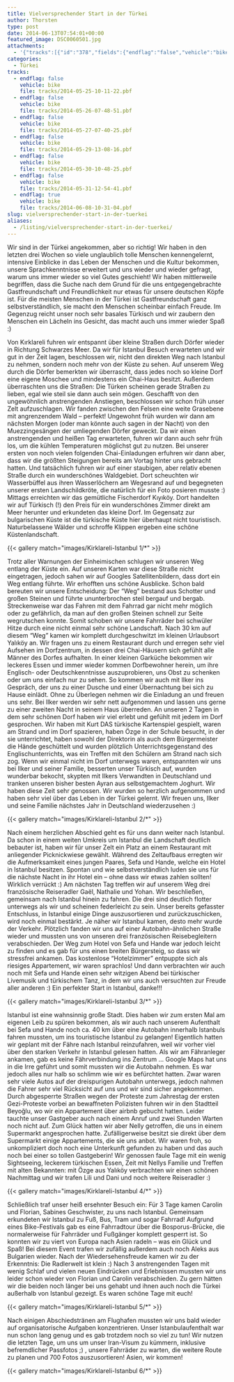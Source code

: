 ```yaml
---
title: Vielversprechender Start in der Türkei
author: Thorsten
type: post
date: 2014-06-13T07:54:01+00:00
featured_image: DSC0060501.jpg
attachments:
  - '{"tracks":[{"id":"378","fields":{"endflag":"false","vehicle":"bike"}},{"id":"379","fields":{"endflag":"false","vehicle":"bike"}},{"id":"380","fields":{"endflag":"false","vehicle":"bike"}},{"id":"381","fields":{"endflag":"false","vehicle":"bike"}},{"id":"382","fields":{"endflag":"false","vehicle":"bike"}},{"id":"383","fields":{"endflag":"false","vehicle":"bike"}},{"id":"384","fields":{"endflag":"true","vehicle":"bike"}}]}'
categories:
  - Türkei
tracks:
  - endflag: false
    vehicle: bike
    file: tracks/2014-05-25-10-11-22.pbf
  - endflag: false
    vehicle: bike
    file: tracks/2014-05-26-07-48-51.pbf
  - endflag: false
    vehicle: bike
    file: tracks/2014-05-27-07-40-25.pbf
  - endflag: false
    vehicle: bike
    file: tracks/2014-05-29-13-08-16.pbf
  - endflag: false
    vehicle: bike
    file: tracks/2014-05-30-10-48-25.pbf
  - endflag: false
    vehicle: bike
    file: tracks/2014-05-31-12-54-41.pbf
  - endflag: true
    vehicle: bike
    file: tracks/2014-06-08-10-31-04.pbf
slug: vielversprechender-start-in-der-tuerkei
aliases:
  - /listing/vielversprechender-start-in-der-tuerkei/
---
```

Wir sind in der Türkei angekommen, aber so richtig! Wir haben in den letzten drei Wochen so viele unglaublich tolle Menschen kennengelernt, intensive Einblicke in das Leben der Menschen und die Kultur bekommen, unsere Sprachkenntnisse erweitert und uns wieder und wieder gefragt, warum uns immer wieder so viel Gutes geschieht! Wir haben mittlerweile begriffen, dass die Suche nach dem Grund für die uns entgegengebrachte Gastfreundschaft und Freundlichkeit nur etwas für unsere deutschen Köpfe ist. Für die meisten Menschen in der Türkei ist Gastfreundschaft ganz selbstverständlich, sie macht den Menschen scheinbar einfach Freude. Im Gegenzug reicht unser noch sehr basales Türkisch und wir zaubern den Menschen ein Lächeln ins Gesicht, das macht auch uns immer wieder Spaß :)

Von Kırklareli fuhren wir entspannt über kleine Straßen durch Dörfer wieder in Richtung Schwarzes Meer. Da wir für Istanbul Besuch erwarteten und wir gut in der Zeit lagen, beschlossen wir, nicht den direkten Weg nach Istanbul zu nehmen, sondern noch mehr von der Küste zu sehen. Auf unserem Weg durch die Dörfer bemerkten wir überrascht, dass jedes noch so kleine Dorf eine eigene Moschee und mindestens ein Chai-Haus besitzt. Außerdem überraschten uns die Straßen: Die Türken scheinen gerade Straßen zu lieben, egal wie steil sie dann auch sein mögen. Geschafft von den ungewöhnlich anstrengenden Anstiegen, beschlossen wir schon früh unser Zelt aufzuschlagen. Wir fanden zwischen den Felsen eine weite Grasebene mit angrenzendem Wald &#8211; perfekt! Ungewohnt früh wurden wir dann am nächsten Morgen (oder man könnte auch sagen in der Nacht) von den Muezzingesängen der umliegenden Dörfer geweckt. Da wir einen anstrengenden und heißen Tag erwarteten, fuhren wir dann auch sehr früh los, um die kühlen Temperaturen möglichst gut zu nutzen. Bei unserer ersten von noch vielen folgenden Chai-Einladungen erfuhren wir dann aber, dass wir die größten Steigungen bereits am Vortag hinter uns gebracht hatten. Und tatsächlich fuhren wir auf einer staubigen, aber relativ ebenen Straße durch ein wunderschönes Waldgebiet. Dort scheuchten wir Wasserbüffel aus ihren Wasserlöchern am Wegesrand auf und begegneten unserer ersten Landschildkröte, die natürlich für ein Foto posieren musste :) Mittags erreichten wir das gemütliche Fischerdorf Kıyıköy. Dort handelten wir auf Türkisch (!) den Preis für ein wunderschönes Zimmer direkt am Meer herunter und erkundeten das kleine Dorf. Im Gegensatz zur bulgarischen Küste ist die türkische Küste hier überhaupt nicht touristisch. Naturbelassene Wälder und schroffe Klippen ergeben eine schöne Küstenlandschaft.

{{< gallery match="images/Kirklareli-Istanbul 1/*" >}}

Trotz aller Warnungen der Einheimischen schlugen wir unseren Weg entlang der Küste ein. Auf unseren Karten war diese Straße nicht eingetragen, jedoch sahen wir auf Googles Satellitenbildern, dass dort ein Weg entlang führte. Wir erhofften uns schöne Ausblicke. Schon bald bereuten wir unsere Entscheidung: Der &#8220;Weg&#8221; bestand aus Schotter und großen Steinen und führte ununterbrochen steil bergauf und bergab. Streckenweise war das Fahren mit dem Fahrrad gar nicht mehr möglich oder zu gefährlich, da man auf den großen Steinen schnell zur Seite wegrutschen konnte. Somit schoben wir unsere Fahrräder bei schwüler Hitze durch eine nicht einmal sehr schöne Landschaft. Nach 30 km auf diesem &#8220;Weg&#8221; kamen wir komplett durchgeschwitzt im kleinen Urlaubsort Yalıköy an. Wir fragen uns zu einem Restaurant durch und erregen sehr viel Aufsehen im Dorfzentrum, in dessen drei Chai-Häusern sich gefühlt alle Männer des Dorfes aufhalten. In einer kleinen Garküche bekommen wir leckeres Essen und immer wieder kommen Dorfbewohner herein, um ihre Englisch- oder Deutschkenntnisse auszuprobieren, uns Obst zu schenken oder um uns einfach nur zu sehen. So kommen wir auch mit Ilker ins Gespräch, der uns zu einer Dusche und einer Übernachtung bei sich zu Hause einlädt. Ohne zu Überlegen nehmen wir die Einladung an und freuen uns sehr. Bei Ilker werden wir sehr nett aufgenommen und lassen uns gerne zu einer zweiten Nacht in seinem Haus überreden. An unseren 2 Tagen in dem sehr schönen Dorf haben wir viel erlebt und gefühlt mit jedem im Dorf gesprochen. Wir haben mit Kurt DAS türkische Kartenspiel gespielt, waren am Strand und im Dorf spazieren, haben Özge in der Schule besucht, in der sie unterrichtet, haben sowohl der Direktorin als auch dem Bürgermeister die Hände geschüttelt und wurden plötzlich Unterrichtsgegenstand des Englischunterrichts, was ein Treffen mit den Schülern am Strand nach sich zog. Wenn wir einmal nicht im Dorf unterwegs waren, entspannten wir uns bei Ilker und seiner Familie, besserten unser Türkisch auf, wurden wunderbar bekocht, skypten mit Ilkers Verwandten in Deutschland und tranken unseren bisher besten Ayran aus selbstgemachtem Joghurt. Wir haben diese Zeit sehr genossen. Wir wurden so herzlich aufgenommen und haben sehr viel über das Leben in der Türkei gelernt. Wir freuen uns, Ilker und seine Familie nächstes Jahr in Deutschland wiederzusehen :)

{{< gallery match="images/Kirklareli-Istanbul 2/*" >}}

Nach einem herzlichen Abschied geht es für uns dann weiter nach Istanbul. Da schon in einem weiten Umkreis um Istanbul die Landschaft deutlich bebauter ist, haben wir für unser Zelt ein Platz an einem Restaurant mit anliegender Picknickwiese gewählt. Während des Zeltaufbaus erregten wir die Aufmerksamkeit eines jungen Paares, Sefa und Hande, welche ein Hotel in Istanbul besitzen. Spontan und wie selbstverständlich luden sie uns für die nächste Nacht in ihr Hotel ein &#8211; ohne dass wir etwas zahlen sollten! Wirklich verrückt :) Am nächsten Tag treffen wir auf unserem Weg drei französische Reiseradler Gaël, Nathalie und Yohan. Wir beschließen, gemeinsam nach Istanbul hinein zu fahren. Die drei sind deutlich flotter unterwegs als wir und scheinen federleicht zu sein. Unser bereits gefasster Entschluss, in Istanbul einige Dinge auszusortieren und zurückzuschicken, wird noch einmal bestärkt. Je näher wir Istanbul kamen, desto mehr wurde der Verkehr. Plötzlich fanden wir uns auf einer Autobahn-ähnlichen Straße wieder und mussten uns von unseren drei französischen Reisebegleitern verabschieden. Der Weg zum Hotel von Sefa und Hande war jedoch leicht zu finden und es gab für uns einen breiten Bürgersteig, so dass wir stressfrei ankamen. Das kostenlose &#8220;Hotelzimmer&#8221; entpuppte sich als riesiges Appartement, wir waren sprachlos! Und dann verbrachten wir auch noch mit Sefa und Hande einen sehr witzigen Abend bei türkischer Livemusik und türkischem Tanz, in dem wir uns auch versuchten zur Freude aller anderen :) Ein perfekter Start in Istanbul, danke!!!

{{< gallery match="images/Kirklareli-Istanbul 3/*" >}}

Istanbul ist eine wahnsinnig große Stadt. Dies haben wir zum ersten Mal am eigenen Leib zu spüren bekommen, als wir auch nach unserem Aufenthalt bei Sefa und Hande noch ca. 40 km über eine Autobahn innerhalb Istanbuls fahren mussten, um ins touristische Istanbul zu gelangen! Eigentlich hatten wir geplant mit der Fähre nach Istanbul reinzufahren, weil wir vorher viel über den starken Verkehr in Istanbul gelesen hatten. Als wir am Fähranleger ankamen, gab es keine Fährverbindung ins Zentrum &#8230; Google Maps hat uns in die Irre geführt und somit mussten wir die Autobahn nehmen. Es war jedoch alles nur halb so schlimm wie wir es befürchtet hatten. Zwar waren sehr viele Autos auf der dreispurigen Autobahn unterwegs, jedoch nahmen die Fahrer sehr viel Rücksicht auf uns und wir sind sicher angekommen. Durch abgesperrte Straßen wegen der Proteste zum Jahrestag der ersten Gezi-Proteste vorbei an bewaffneten Polizisten fuhren wir in den Stadtteil Beyoğlu, wo wir ein Appartement über airbnb gebucht hatten. Leider tauchte unser Gastgeber auch nach einem Anruf und zwei Stunden Warten noch nicht auf. Zum Glück hatten wir aber Nelly getroffen, die uns in einem Supermarkt angesprochen hatte. Zufälligerweise besitzt sie direkt über dem Supermarkt einige Appartements, die sie uns anbot. Wir waren froh, so unkompliziert doch noch eine Unterkunft gefunden zu haben und das auch noch bei einer so tollen Gastgeberin! Wir genossen faule Tage mit ein wenig Sightseeing, leckerem türkischen Essen, Zeit mit Nellys Familie und Treffen mit alten Bekannten: mit Özge aus Yalıköy verbrachten wir einen schönen Nachmittag und wir trafen Lili und Dani und noch weitere Reiseradler :)

{{< gallery match="images/Kirklareli-Istanbul 4/*" >}}

Schließlich traf unser heiß ersehnter Besuch ein: Für 3 Tage kamen Carolin und Florian, Sabines Geschwister, zu uns nach Istanbul. Gemeinsam erkundeten wir Istanbul zu Fuß, Bus, Tram und sogar Fahrrad! Aufgrund eines Bike-Festivals gab es eine Fahrradtour über die Bosporus-Brücke, die normalerweise für Fahrräder und Fußgänger komplett gesperrt ist. So konnten wir zu viert von Europa nach Asien radeln &#8211; was ein Glück und Spaß! Bei diesem Event trafen wir zufällig außerdem auch noch Aleks aus Bulgarien wieder. Nach der Wiedersehensfreude kamen wir zu der Erkenntnis: Die Radlerwelt ist klein :) Nach 3 anstrengenden Tagen mit wenig Schlaf und vielen neuen Eindrücken und Erlebnissen mussten wir uns leider schon wieder von Florian und Carolin verabschieden. Zu gern hätten wir die beiden noch länger bei uns gehabt und ihnen auch noch die Türkei außerhalb von Istanbul gezeigt. Es waren schöne Tage mit euch!

{{< gallery match="images/Kirklareli-Istanbul 5/*" >}}

Nach einigen Abschiedstränen am Flughafen mussten wir uns bald wieder auf organisatorische Aufgaben konzentrieren. Unser Istanbulaufenthalt war nun schon lang genug und es gab trotzdem noch so viel zu tun! Wir nutzen die letzten Tage, um uns um unser Iran-Visum zu kümmern, inklusive befremdlicher Passfotos ;) , unsere Fahrräder zu warten, die weitere Route zu planen und 700 Fotos auszusortieren! Asien, wir kommen!

{{< gallery match="images/Kirklareli-Istanbul 6/*" >}}